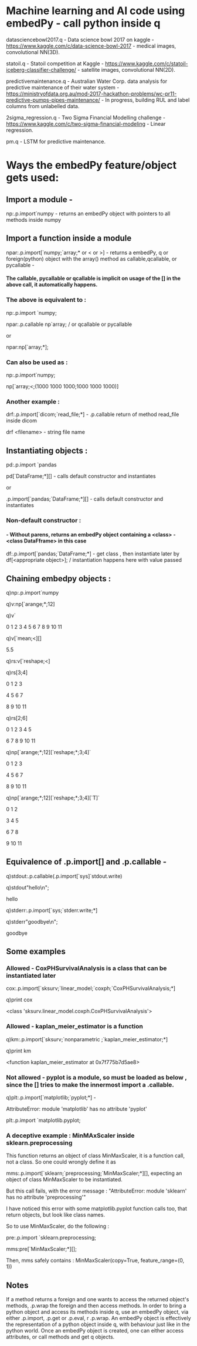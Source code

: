 # Machine learning and AI code using embedPy - call python inside q

datasciencebowl2017.q - Data science bowl 2017 on kaggle - https://www.kaggle.com/c/data-science-bowl-2017 - medical images, convolutional NN(3D).

statoil.q - Statoil competition at Kaggle - https://www.kaggle.com/c/statoil-iceberg-classifier-challenge/ - satellite images, convolutional NN(2D).

predictivemaintenance.q - Australian Water Corp. data analysis for predictive maintenance of their water system - https://ministryofdata.org.au/mod-2017-hackathon-problems/wc-pr11-predictive-pumps-pipes-maintenance/ - In progress, building RUL and label columns from unlabelled data. 

2sigma_regression.q - Two Sigma Financial Modelling challenge - https://www.kaggle.com/c/two-sigma-financial-modeling - Linear regression.

pm.q - LSTM for predictive maintenance. 


# Ways the embedPy feature/object gets used:

## Import a module - 
np:.p.import\`numpy - returns an embedPy object with pointers to all methods inside numpy

## Import a function inside a module 

npar:.p.import[\`numpy;`array;\* or \< or \>] - returns a embedPy, q or foreign(python) object with the array() method as callable,qcallable, or pycallable  - 
#### The callable, pycallable or qcallable is implicit on usage of the [] in the above call, it automatically happens. 

### The above is equivalent to :
np:.p.import \`numpy; 

npar:.p.callable np\`array; / or qcallable or pycallable

or 

npar:np[\`array;\*]; 

### Can also be used as :
np:.p.import\`numpy;

np[\`array;<;(1000 1000 1000;1000 1000 1000)]

### Another example :
drf:.p.import[\`dicom;\`read_file;\*] - .p.callable return of method read_file inside dicom

drf \<filename\>  - string file name

## Instantiating objects :
pd:.p.import \`pandas

pd[\`DataFrame;\*][] - calls default constructor and instantiates

or

.p.import[\`pandas;\`DataFrame;\*][] - calls default constructor and instantiates

### Non-default constructor :
#### - Without parens, returns an embedPy object containing a \<class> - \<class DataFframe> in this case
df:.p.import[\`pandas;\`DataFrame;\*] - get class , then instantiate later by 
df[\<appropriate object\>]; / instantiation happens here with value passed

## Chaining embedpy objects :
q)np:.p.import\`numpy

q)v:np[\`arange;\*;12]

q)v`

0 1 2 3 4 5 6 7 8 9 10 11

q)v[\`mean;<][]

5.5

q)rs:v[\`reshape;<]

q)rs[3;4]

0 1 2  3 

4 5 6  7 

8 9 10 11

q)rs[2;6]

0 1 2 3 4  5 

6 7 8 9 10 11

q)np[\`arange;\*;12][\`reshape;\*;3;4]`

0 1 2  3 

4 5 6  7 

8 9 10 11

q)np[\`arange;\*;12][\`reshape;\*;3;4][\`T]`

0 1  2 

3 4  5 

6 7  8 

9 10 11

## Equivalence of .p.import[] and .p.callable - 

q)stdout:.p.callable(.p.import[\`sys]`stdout.write)

q)stdout"hello\n";

hello

q)stderr:.p.import[\`sys;`stderr.write;*]

q)stderr"goodbye\n";

goodbye

## Some examples 
### Allowed - CoxPHSurvivalAnalysis is a class that can be instantiated later

cox:.p.import[\`sksurv;\`linear_model;\`coxph;\`CoxPHSurvivalAnalysis;*]  

q)print  cox

<class 'sksurv.linear_model.coxph.CoxPHSurvivalAnalysis'>

### Allowed - kaplan_meier_estimator is a function

q)km:.p.import[\`sksurv;\`nonparametric ;\`kaplan_meier_estimator;\*] 

q)print km

<function kaplan_meier_estimator at 0x7f775b7d5ae8>

### Not allowed - pyplot is a module, so must be loaded as below , since the [] tries to make the innermost import a .callable. 

q)plt:.p.import[\`matplotlib;\`pyplot;\*] - 

AttributeError: module 'matplotlib' has no attribute 'pyplot'

plt:.p.import \`matplotlib.pyplot;

### A deceptive example : MinMAxScaler inside sklearn.preprocessing

This function returns an object of class MinMaxScaler, it is a function call, not a class. So one could wrongly define it as

mms:.p.import[\`sklearn;\`preprocessing;\`MinMaxScaler;\*][], expecting an object of class MinMaxScaler to be instantiated.

But this call fails, with the error message : "AttributeError: module 'sklearn' has no attribute 'preprocessing'"

I have noticed this error with some matplotlib.pyplot function calls too, that return objects, but look like class names. 

So to use MinMaxScaler, do the following :

pre:.p.import \`sklearn.preprocessing;

mms:pre[\`MinMaxScaler;\*][]; 

Then, mms safely contains :
MinMaxScaler(copy=True, feature_range=(0, 1))

## Notes
If a method returns a foreign and one wants to access the returned object's methods, .p.wrap the foreign and then access methods. 
In order to bring a python object and access its methods inside q, use an embedPy object, via either .p.import, .p.get or .p.eval, r .p.wrap. An embedPy object is effectively the representation of a python object inside q, with behaviour just like in the python world. 
Once an embedPy object is created, one can either access attributes, or call methods and get q objects.


